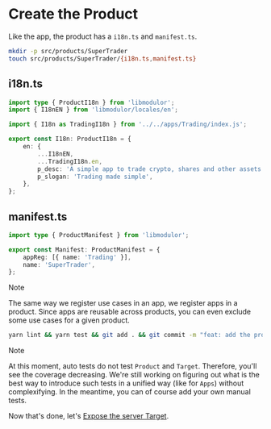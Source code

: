# Create the Product

Like the app, the product has a `i18n.ts` and `manifest.ts`.

```sh
mkdir -p src/products/SuperTrader
touch src/products/SuperTrader/{i18n.ts,manifest.ts}
```

## i18n.ts

```typescript
import type { ProductI18n } from 'libmodulor';
import { I18nEN } from 'libmodulor/locales/en';

import { I18n as TradingI18n } from '../../apps/Trading/index.js';

export const I18n: ProductI18n = {
    en: {
        ...I18nEN,
        ...TradingI18n.en,
        p_desc: 'A simple app to trade crypto, shares and other assets',
        p_slogan: 'Trading made simple',
    },
};
```

## manifest.ts

```typescript
import type { ProductManifest } from 'libmodulor';

export const Manifest: ProductManifest = {
    appReg: [{ name: 'Trading' }],
    name: 'SuperTrader',
};
```

> [!NOTE]
> The same way we register use cases in an app, we register apps in a product. Since apps are reusable across products, you can even exclude some use cases for a given product.

```sh
yarn lint && yarn test && git add . && git commit -m "feat: add the product"
```

> [!NOTE]
> At this moment, auto tests do not test `Product` and `Target`. Therefore, you'll see the coverage decreasing.
> We're still working on figuring out what is the best way to introduce such tests in a unified way (like for `Apps`) without complexifying.
> In the meantime, you can of course add your own manual tests.

Now that's done, let's [Expose the server Target](./006_Expose_the_server_Target.md).
